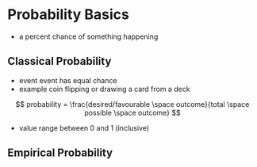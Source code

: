 # Probability Basics

* a percent chance of something happening

## Classical Probability

* event event has equal chance
* example coin flipping or drawing a card from a deck

$$
    probability = \frac{desired/favourable \space outcome}{total \space possible \space outcome}
$$

* value range between 0 and 1 (inclusive)

## Empirical Probability

